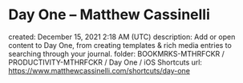 # Day One – Matthew Cassinelli

created: December 15, 2021 2:18 AM (UTC)
description: Add or open content to Day One, from creating templates & rich media entries to searching through your journal.
folder: BOOKMRKS-MTHRFCKR / PRODUCTIVITY-MTHRFCKR / Day One / iOS Shortcuts
url: https://www.matthewcassinelli.com/shortcuts/day-one